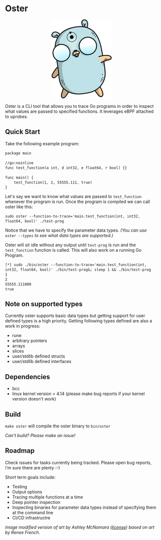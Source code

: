 # Oster

<p align="center">
    <img src="DrManhattanGopher.png" alt="gopher" width="200"/>
</p>


Oster is a CLI tool that allows you to trace Go programs in order to inspect what values are passed to specified functions. It leverages eBPF attached to uprobes.


## Quick Start 

Take the following example program: 

```
package main

//go:noinline
func test_function(a int, d int32, e float64, r bool) {}

func main() {
	test_function(1, 2, 55555.111, true)
}
```

Let's say we want to know what values are passed to `test_function` whenever the program is run. Once the program is compiled we can call oster like this:

```
sudo oster --function-to-trace='main.test_function(int, int32, float64, bool)' ./test-prog
```

Notice that we have to specify the parameter data types. <i>(You can use `oster --types` to see what data types are supported.)</i>

Oster will sit idle without any output until `test-prog` is run and the `test_function` function is called. This will also work on a running Go Program.

```
[*] sudo ./bin/oster --function-to-trace='main.test_function(int, int32, float64, bool)' ./bin/test-prog&; sleep 1 && ./bin/test-prog
1
2                                                                                                                                       
55555.111000
true
```

## Note on supported types

Currently oster supports basic data types but getting support for user defined types is a high priority. Getting following types defined are also a work in progress:

- rune
- arbitrary pointers
- arrays
- slices
- user/stdlib defined structs
- user/stdlib defined interfaces


## Dependencies

- bcc
- linux kernel version > 4.14 (please make bug reports if your kernel version doesn't work)

## Build

`make oster` will compile the oster binary to `bin/oster`

<i>Can't build? Please make an issue!</i>

## Roadmap

Check issues for tasks currently being tracked. Please open bug reports, i'm sure there are plenty :-)

Short term goals include:

- Testing
- Output options
- Tracing multiple functions at a time
- Deep pointer inspection
- Inspecting binaries for parameter data types instead of specifying them at the command line
- CI/CD infrastructre 

<i>image modified version of art by Ashley McNamara ([license](https://creativecommons.org/licenses/by-nc-sa/4.0/)) based on art by Renee French.</i>
